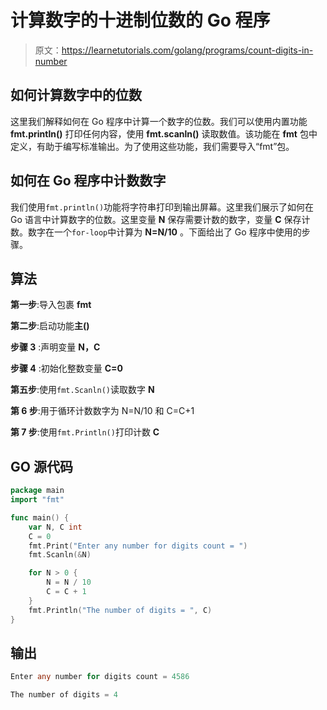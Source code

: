 # 计算数字的十进制位数的 Go 程序

> 原文：<https://learnetutorials.com/golang/programs/count-digits-in-number>

## 如何计算数字中的位数

这里我们解释如何在 Go 程序中计算一个数字的位数。我们可以使用内置功能 **fmt.println()** 打印任何内容，使用 **fmt.scanln()** 读取数值。该功能在 **fmt** 包中定义，有助于编写标准输出。为了使用这些功能，我们需要导入“fmt”包。

## 如何在 Go 程序中计数数字

我们使用`fmt.println()`功能将字符串打印到输出屏幕。这里我们展示了如何在 Go 语言中计算数字的位数。这里变量 **N** 保存需要计数的数字，变量 **C** 保存计数。数字在一个`for-loop`中计算为 **N=N/10** 。下面给出了 Go 程序中使用的步骤。

## 算法

**第一步**:导入包裹 **fmt**

**第二步**:启动功能**主()**

**步骤 3** :声明变量 **N，C**

**步骤 4** :初始化整数变量 **C=0**

**第五步**:使用`fmt.Scanln()`读取数字 **N**

**第 6 步**:用于循环计数数字为 N=N/10 和 C=C+1

**第 7 步**:使用`fmt.Println()`打印计数 **C**

## GO 源代码

```go
package main
import "fmt"

func main() {
    var N, C int
    C = 0
    fmt.Print("Enter any number for digits count = ")
    fmt.Scanln(&N)

    for N > 0 {
        N = N / 10
        C = C + 1
    }
    fmt.Println("The number of digits = ", C)
}

```

## 输出

```go
Enter any number for digits count = 4586

The number of digits = 4
```